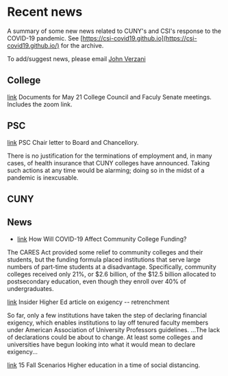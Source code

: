 # Recent news

A summary of some new news related to CUNY's and CSI's response to the COVID-19 pandemic. See [https://csi-covid19.github.io](https://csi-covid19.github.io/) for the archive.

To add/suggest news, please email [John Verzani](mailto:jverzani@gmail.com)



## College

[link](/CCFS/MayMeeting/) Documents for May 21 College Council and Faculy Senate meetings. Includes the zoom link.


## PSC
[link](/PSC/5-18-psc-letter.pdf) PSC Chair letter to Board and  Chancellory. 

There is no justification for the terminations of employment and, in many cases, of health insurance that CUNY colleges have announced. Taking such actions at any time would be alarming; doing so in the midst of a pandemic is inexcusable.


## CUNY


## News

* [link](https://ccrc.tc.columbia.edu/easyblog/community-college-funding-covid-19.html) How Will COVID-19 Affect Community College Funding?

The CARES Act provided some relief to community colleges and their students, but the funding formula placed institutions that serve large numbers of part-time students at a disadvantage. Specifically, community colleges received only 21%, or $2.6 billion, of the $12.5 billion allocated to postsecondary education, even though they enroll over 40% of undergraduates.

 [link](https://www.insidehighered.com/news/2020/05/19/college-leaders-consider-exigency-summer-nears-drawbacks-may-outweigh-benefits-many) Insider  Higher Ed article on exigency -- retrenchment
 
 So far, only a few institutions have taken the step of declaring financial exigency, which enables institutions to lay off tenured faculty members under American Association of University Professors guidelines. ...The lack of declarations could be about to change. At least some colleges and universities have begun looking into what it would mean to declare exigency...
 

[link](https://www.insidehighered.com/digital-learning/blogs/learning-innovation/15-fall-scenarios) 15 Fall Scenarios
Higher education in a time of social distancing.



